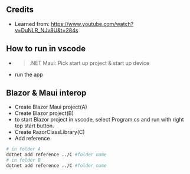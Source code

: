 ## Credits
- Learned from: https://www.youtube.com/watch?v=DuNLR_NJv8U&t=284s

## How to run in vscode
- > .NET Maui: Pick start up project & start up device
- run the app

## Blazor & Maui interop
- Create Blazor Maui project(A)
- Create Blazor project(B)
 - to start Blazor project in vscode, select Program.cs and run with right top start button.
- Create RazorClassLibrary(C)
- Add reference
```bash 
# in folder A
dotnet add reference ../C #folder name
# in folder B
dotnet add reference ../C #folder name
```

